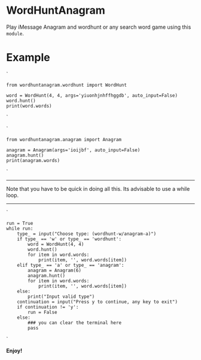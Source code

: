# WordHuntAnagram
 Play iMessage Anagram and wordhunt or any search word game using this `module`.

# Example

`
    
    from wordhuntanagram.wordhunt import WordHunt

    word = WordHunt(4, 4, args='yiuonhjnhffhggdb', auto_input=False)
    word.hunt()
    print(word.words)

`

`
    
    from wordhuntanagram.anagram import Anagram

    anagram = Anagram(args='ioijbf', auto_input=False)
    anagram.hunt()
    print(anagram.words)

`

---
Note that you have to be quick in doing all this. Its advisable to use a while loop.

---

`

    run = True
    while run:
        type_ = input("Choose type: (wordhunt-w/anagram-a)")
        if type_ == 'w' or type_ == 'wordhunt':
            word = WordHunt(4, 4)
            word.hunt()
            for item in word.words:
                print(item, '', word.words[item])
        elif type_ == 'a' or type_ == 'anagram':
            anagram = Anagram(6)
            anagram.hunt()
            for item in word.words:
                print(item, '', word.words[item])
        else:
            print("Input valid type")
        continuation = input("Press y to continue, any key to exit")
        if continuation != 'y':
            run = False
        else:
            ### you can clear the terminal here
            pass

`

**Enjoy!**